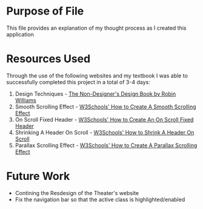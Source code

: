 # Purpose of File
This file provides an explanation of my thought process as I created this application

# Resources Used
Through the use of the following websites and my textbook I was able to successfully completed this project in a total of 3-4 days:
1. Design Techniques - [The Non-Designer's Design Book by Robin Williams](https://www.amazon.com/Non-Designers-Design-Book-4th/dp/0133966151)
2. Smooth Scrolling Effect - [W3Schools' How to Create A Smooth Scrolling Effect](https://www.w3schools.com/howto/howto_css_smooth_scroll.asp)
3. On Scroll Fixed Header - [W3Schools' How to Create An On Scroll Fixed Header](https://www.w3schools.com/howto/howto_js_sticky_header.asp)
4. Shrinking A Header On Scroll - [W3Schools' How to Shrink A Header On Scroll](https://www.w3schools.com/howto/howto_js_shrink_header_scroll.asp)
5. Parallax Scrolling Effect - [W3Schools' How to Create A Parallax Scrolling Effect](https://www.w3schools.com/howto/howto_css_parallax.asp)

# Future Work
* Contining the Resdesign of the Theater's website
* Fix the navigation bar so that the active class is highlighted/enabled
